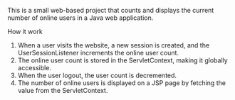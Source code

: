 This is a small web-based project that counts and displays the current number of online users in a Java web application. 

How it work

1. When a user visits the website, a new session is created, and the UserSessionListener increments the online user count.
2. The online user count is stored in the ServletContext, making it globally accessible.
3. When the user logout, the user count is decremented.
4. The number of online users is displayed on a JSP page by fetching the value from the ServletContext.
